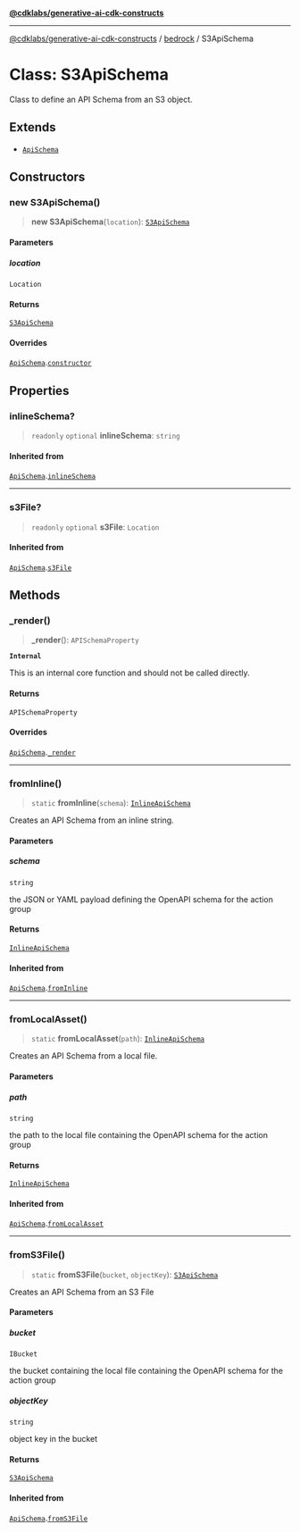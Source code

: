 [**@cdklabs/generative-ai-cdk-constructs**](../../../README.md)

***

[@cdklabs/generative-ai-cdk-constructs](../../../README.md) / [bedrock](../README.md) / S3ApiSchema

# Class: S3ApiSchema

Class to define an API Schema from an S3 object.

## Extends

- [`ApiSchema`](ApiSchema.md)

## Constructors

### new S3ApiSchema()

> **new S3ApiSchema**(`location`): [`S3ApiSchema`](S3ApiSchema.md)

#### Parameters

##### location

`Location`

#### Returns

[`S3ApiSchema`](S3ApiSchema.md)

#### Overrides

[`ApiSchema`](ApiSchema.md).[`constructor`](ApiSchema.md#constructors)

## Properties

### inlineSchema?

> `readonly` `optional` **inlineSchema**: `string`

#### Inherited from

[`ApiSchema`](ApiSchema.md).[`inlineSchema`](ApiSchema.md#inlineschema)

***

### s3File?

> `readonly` `optional` **s3File**: `Location`

#### Inherited from

[`ApiSchema`](ApiSchema.md).[`s3File`](ApiSchema.md#s3file)

## Methods

### \_render()

> **\_render**(): `APISchemaProperty`

**`Internal`**

This is an internal core function and should not be called directly.

#### Returns

`APISchemaProperty`

#### Overrides

[`ApiSchema`](ApiSchema.md).[`_render`](ApiSchema.md#_render)

***

### fromInline()

> `static` **fromInline**(`schema`): [`InlineApiSchema`](InlineApiSchema.md)

Creates an API Schema from an inline string.

#### Parameters

##### schema

`string`

the JSON or YAML payload defining the OpenAPI schema for the action group

#### Returns

[`InlineApiSchema`](InlineApiSchema.md)

#### Inherited from

[`ApiSchema`](ApiSchema.md).[`fromInline`](ApiSchema.md#frominline)

***

### fromLocalAsset()

> `static` **fromLocalAsset**(`path`): [`InlineApiSchema`](InlineApiSchema.md)

Creates an API Schema from a local file.

#### Parameters

##### path

`string`

the path to the local file containing the OpenAPI schema for the action group

#### Returns

[`InlineApiSchema`](InlineApiSchema.md)

#### Inherited from

[`ApiSchema`](ApiSchema.md).[`fromLocalAsset`](ApiSchema.md#fromlocalasset)

***

### fromS3File()

> `static` **fromS3File**(`bucket`, `objectKey`): [`S3ApiSchema`](S3ApiSchema.md)

Creates an API Schema from an S3 File

#### Parameters

##### bucket

`IBucket`

the bucket containing the local file containing the OpenAPI schema for the action group

##### objectKey

`string`

object key in the bucket

#### Returns

[`S3ApiSchema`](S3ApiSchema.md)

#### Inherited from

[`ApiSchema`](ApiSchema.md).[`fromS3File`](ApiSchema.md#froms3file)
